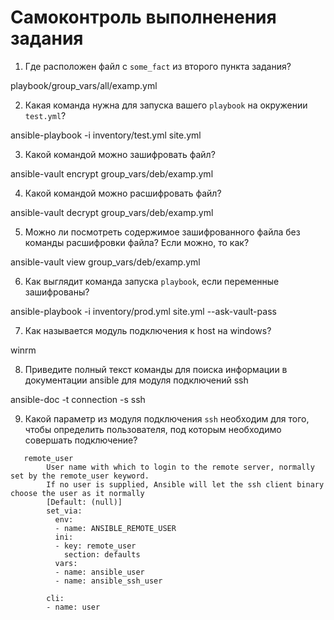 # Самоконтроль выполненения задания

1. Где расположен файл с `some_fact` из второго пункта задания?

playbook/group_vars/all/examp.yml

2. Какая команда нужна для запуска вашего `playbook` на окружении `test.yml`?

ansible-playbook -i inventory/test.yml site.yml

3. Какой командой можно зашифровать файл?

ansible-vault encrypt group_vars/deb/examp.yml

4. Какой командой можно расшифровать файл?

ansible-vault decrypt group_vars/deb/examp.yml

5. Можно ли посмотреть содержимое зашифрованного файла без команды расшифровки файла? Если можно, то как?

ansible-vault view group_vars/deb/examp.yml

6. Как выглядит команда запуска `playbook`, если переменные зашифрованы?

ansible-playbook -i inventory/prod.yml site.yml --ask-vault-pass

7. Как называется модуль подключения к host на windows?

winrm

8. Приведите полный текст команды для поиска информации в документации ansible для модуля подключений ssh

ansible-doc -t connection -s ssh

9. Какой параметр из модуля подключения `ssh` необходим для того, чтобы определить пользователя, под которым необходимо совершать подключение?

```shell
   remote_user
        User name with which to login to the remote server, normally set by the remote_user keyword.
        If no user is supplied, Ansible will let the ssh client binary choose the user as it normally
        [Default: (null)]
        set_via:
          env:
          - name: ANSIBLE_REMOTE_USER
          ini:
          - key: remote_user
            section: defaults
          vars:
          - name: ansible_user
          - name: ansible_ssh_user

        cli:
        - name: user
 ```

